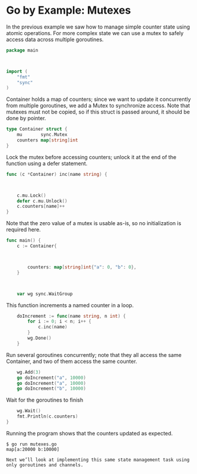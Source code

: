 # Go by Example: Mutexes

In the previous example we saw how to manage simple counter state using atomic operations. For more complex state we can use a mutex to safely access data across multiple goroutines.

```go
package main



import (
    "fmt"
    "sync"
)
```

Container holds a map of counters; since we want to update it concurrently from multiple goroutines, we add a Mutex to synchronize access. Note that mutexes must not be copied, so if this struct is passed around, it should be done by pointer.

```go
type Container struct {
    mu       sync.Mutex
    counters map[string]int
}
```

Lock the mutex before accessing counters; unlock it at the end of the function using a defer statement.

```go
func (c *Container) inc(name string) {



    c.mu.Lock()
    defer c.mu.Unlock()
    c.counters[name]++
}
```

Note that the zero value of a mutex is usable as-is, so no initialization is required here.

```go
func main() {
    c := Container{



        counters: map[string]int{"a": 0, "b": 0},
    }



    var wg sync.WaitGroup
```

This function increments a named counter in a loop.

```go
    doIncrement := func(name string, n int) {
        for i := 0; i < n; i++ {
            c.inc(name)
        }
        wg.Done()
    }
```

Run several goroutines concurrently; note that they all access the same Container, and two of them access the same counter.

```go
    wg.Add(3)
    go doIncrement("a", 10000)
    go doIncrement("a", 10000)
    go doIncrement("b", 10000)
```

Wait for the goroutines to finish

```go
    wg.Wait()
    fmt.Println(c.counters)
}
```

Running the program shows that the counters updated as expected.

```shell
$ go run mutexes.go
map[a:20000 b:10000]

Next we’ll look at implementing this same state management task using only goroutines and channels.
```
